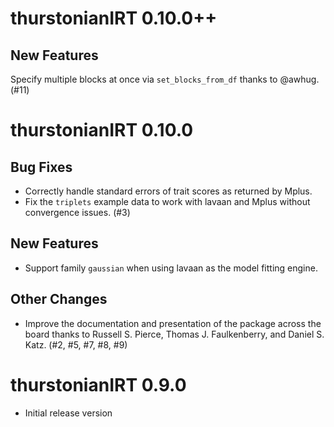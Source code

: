 # thurstonianIRT 0.10.0++

## New Features

Specify multiple blocks at once via `set_blocks_from_df`
thanks to @awhug. (#11)

# thurstonianIRT 0.10.0

## Bug Fixes

* Correctly handle standard errors of trait scores as returned by Mplus.
* Fix the `triplets` example data to work with lavaan and Mplus without
convergence issues. (#3)

## New Features

* Support family `gaussian` when using lavaan as the model fitting engine.

## Other Changes

* Improve the documentation and presentation of the package across the board 
thanks to Russell S. Pierce, Thomas J. Faulkenberry, and Daniel S. Katz.
(#2, #5, #7, #8, #9)


# thurstonianIRT 0.9.0
  
* Initial release version
